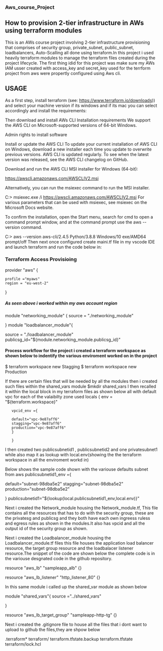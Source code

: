 ### Aws_course_Project

## How to provision 2-tier infrastructure in AWs using terraform modules

This is an AWs course project involving 2-tier infrastructure provisioning that comprises of security group, private_subnet, public_subnet, loadbalancers,
Auto-Scalling all done using terraform.In this project i used heavily terraform modules to manage the terraform files created during the project lifecycle.
The first thing idid for this project was make sure my AWs IAM usser created with access_key and secret_key used for the terrform project from aws were propertly 
configured using Aws cli.

## USAGE
As a first step, install terraform (see: https://www.terraform.io/downloads)) and select your machine version if its windows and if its mac you can select accordingly
 and install the requirements:

Then download and install AWs CLI
Installation requirements
We support the AWS CLI on Microsoft-supported versions of 64-bit Windows.

Admin rights to install software

Install or update the AWS CLI
To update your current installation of AWS CLI on Windows, download a new installer each time you update to overwrite previous versions. AWS CLI is updated regularly. To see when the latest version was released, see the AWS CLI changelog on GitHub.

Download and run the AWS CLI MSI installer for Windows (64-bit):

https://awscli.amazonaws.com/AWSCLIV2.msi

Alternatively, you can run the msiexec command to run the MSI installer.

C:\> msiexec.exe /i https://awscli.amazonaws.com/AWSCLIV2.msi
For various parameters that can be used with msiexec, see msiexec on the Microsoft Docs website.

To confirm the installation, open the Start menu, search for cmd to open a command prompt window, and at the command prompt use the aws --version command.

C:\> aws --version
aws-cli/2.4.5 Python/3.8.8 Windows/10 exe/AMD64 prompt/off
Then next once configured  create maini.tf file  in my vscode IDE and launch terraform and run the code below in:



### Terraform Access Provisioing
provider "aws" {

    profile ="myaws"
    region = "eu-west-2"
}

##### As seen above i worked within my aws account region
module "networking_module" {
    source = "./networking_module"
  
}
module "loadbalancer_module"{

source = "./loadbalancer_module"
publicsg_id="${module.networking_module.publicsg_id}"


#### Process workflow for the project i created a terraform workspace as shown below to indentify the various enviroment worked on in the project

$ terraform workspace new Stagging
$ terraform workspace new Production

If there are certain files that will be needed by all the modules then i created such files within the shared_vars module
$mkdir shared_vars
I  then recalled it within the local block in my terraform files as shown below all with default vpc for each of the valaibilty zone used
locals {
       env = "${terraform.workspace}"

       vpcid_env ={

       default="vpc-9e87aff6"
       stagging="vpc-9e87aff6"
       production="vpc-9e87aff6"
       }
       
       }

I then created two publicsubnetid1 , publicsubnetid2 and one privatesubnet1 while also map it as lookup with
local.env(showing the the terraform workspace in all the enviroment workd in)
 
 Below shows the sample code shown with the variouse defaults subnet from aws 
 publicsubnetid1_env ={

 default="subnet-98dba5e2"
 stagging="subnet-98dba5e2"
 production="subnet-98dba5e2"

}
publicsubnetid1="${lookup(local.publicsubnetid1_env,local.env)}"

Next i created the Network_module housing the Network_module.tf, 
This file contains all the resources that has to do with the security group, these are the privatesg and publicsg and they both have 
each own ingreess ruless and egress rules as shown in the modules.It also has vpcid and all the output id of the security group as shown.


Next i created the Loadbalancer_module housing the Loadbalancer_module.tf files this file houses the application load balancer resource,
the target group resource and the loadbalacer listener resource.The snippet of the code are shown below the complete code is in the variouse 
desgnated  code in the github repository.

resource "aws_lb" "sampleapp_alb" {}

resource "aws_lb_listener" "http_listener_80" {}

In this same module i called up the shared_var module as shown below

module "shared_vars"{
  source ="../shared_vars"

}


resource "aws_lb_target_group" "sampleapp-http-tg" {}

Next i created the .gitignore file  to house all the files that i dont want to upload to github the files,they are shpow below

.terraform*
terraform/
terraform.tfstate.backup
terraform.tfstate
terraform/lock.hcl

